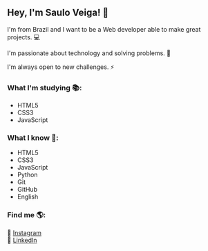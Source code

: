 ## Hey, I'm Saulo Veiga!  👋
 
I'm from Brazil and I want to be a Web developer able to make great projects. 💻

I'm passionate about technology and solving problems. 🚀

I'm always open to new challenges. ⚡️

### What I'm studying 📚:
- HTML5 
- CSS3
- JavaScript

### What I know 📘:
- HTML5
- CSS3
- JavaScript
- Python
- Git
- GitHub
- English

### Find me 🌎:
📸  [Instagram](https://instagram.com/sauloveigr)  
💼  [LinkedIn](https://www.linkedin.com/in/sauloveigr/)
